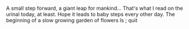 A small step forward, a giant leap for mankind... That's what I read on the urinal today, at least. Hope it leads to baby steps every other day. 
The beginning of a slow growing garden of flowers
ls
;
quit
